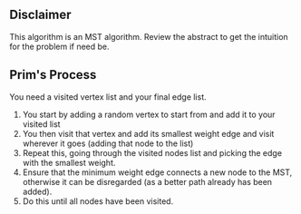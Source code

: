 ## Disclaimer
This algorithm is an MST algorithm. Review the abstract to get the intuition for the problem if need be.

## Prim's Process
You need a visited vertex list and your final edge list. 

1. You start by adding a random vertex to start from and add it to your visited list
2. You then visit that vertex and add its smallest weight edge and visit wherever it goes (adding that node to the list)
3. Repeat this, going through the visited nodes list and picking the edge with the smallest weight. 
4. Ensure that the minimum weight edge connects a new node to the MST, otherwise it can be disregarded (as a better path already has been added).
5. Do this until all nodes have been visited. 
